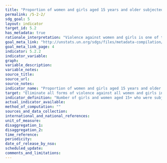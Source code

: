 ```yaml
---
title: "Proportion of women and girls aged 15 years and older subjected to sexual violence by persons other than an intimate partner in the previous 12 months, by age and place of occurrence"
permalink: /5-2-2/
sdg_goal: 5
layout: indicator
target_id: 5.2
has_metadata: true
rationale_interpretation: "Violence against women and girls is one of the most pervasive human rights abuses in the world today and takes place in all countries. In order to eradicate violence against women and girls, it is necessary to measure its prevalence in all its forms. \nBy measuring the prevalence of sexual violence by persons other than an intimate partner, this indicator complements the other priority indicator in 5.2 (i.e. the proportion of ever-partnered women and girls aged 15+ subjected to physical, sexual and psychological violence by a current or former intimate partner, in the last 12 months, by form of violence and age). \nFurthermore, by disaggregating this indicator by place of occurrence and perpetrator, this indicator would measure sexual violence in the workplace and in public spaces. \n\n Intimate partner violence includes abuse perpetrated by a current or former partner within the context of marriage, cohabitation or any other formal or informal union. Violence directed at girls and women is the most common form of gender-based violence."
goal_meta_link: "http://unstats.un.org/sdgs/files/metadata-compilation/Metadata-Goal-5.pdf"
goal_meta_link_page: 4
indicator: 5.2.2
indicator_variable: 
graph: 
variable_description: 
variable_notes: 
source_title: 
source_url: 
source_notes: 
indicator_name: "Proportion of women and girls aged 15 years and older subjected to sexual violence by persons other than an intimate partner in the previous 12 months, by age and place of occurrence"
target: "Eliminate all forms of violence against all women and girls in the public and private spheres, including trafficking and sexual and other types of exploitation."
indicator_definition: "Number of girls and women aged 15+ who were subjected to sexual violence by persons other than an intimate partner, as percentage of all girls and women aged 15+, disaggregated by age and place of occurrence. \nSexual violence as defined in para 60 of the UN Guidelines for Producing Statistics on Violence against Women: Statistical Surveys [1]: \n... is any sort of harmful or unwanted sexual behavior that is imposed on someone. It includes act of abusive sexual contact, forced engagement in sexual acts, attempted or completed sexual acts with a woman without her consent, sexual harassment, verbal abuse, threats, exposure, unwanted touching, incest, etc. A minimum list of acts of sexual violence, which should be expanded depending on the specific country context, consists of the following: \n(a) Rape: Refers to engaging in the non-consensual vaginal, anal, or oral penetration of a sexual nature of the body of another person with any bodily part or object, including through the use of physical violence and by putting the victim in a situation where she cannot say no or complies because of fear; \n(b) Attempted rape: Refers to attempting to have non-consensual sexual intercourse through the use of force or threats; \n(c) Other sexual acts: Refers to: \n\tIntimate touching without consent \n\tSexual acts other than intercourse forced by money \n\tSexual acts other than intercourse obtained through threats of physical violence \n\tSexual acts other than intercourse obtained through threats to the well-being of family members \n\tUse of force or coercion to obtain unwanted sexual acts or any sexual activity that the female partner finds degrading or humiliating \n\tOther acts of sexual violence. \nThe indicator specifically considers the following: 1) sexual violence (separately from physical violence); 2) women and girls aged 15+ who were subjected to sexual violence; and 3) by perpetrators who are persons other than an intimate partner. \n\n This indicator provides the proportion of ever-partnered girls and women aged 15+ subjected to physical, sexual or psychological violence in the last 12 months by a current or former intimate partner. It is calculated by dividing the number of ever-partnered girls and women aged 15+ subjected to physical, sexual or psychological in the last 12 months by a current or former intimate partner by the total number of ever-partnered girls and women aged 15+ in the population."
actual_indicator_available: 
method_of_computation: ""
sources_and_data_collection: 
international_and_national_references: 
unit_of_measure: 
disaggregation_1: 
disaggregation_2: 
time_reference: 
periodicity: 
date_of_release_by_nso: 
scheduled_update: 
comments_and_limitations: 
---
```


